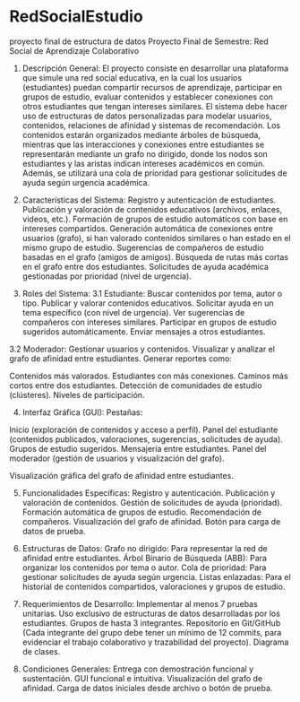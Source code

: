 # RedSocialEstudio
proyecto final de estructura de datos 
Proyecto Final de Semestre: Red Social de Aprendizaje Colaborativo
1. Descripción General:
El proyecto consiste en desarrollar una plataforma que simule una red social educativa, en la cual los usuarios (estudiantes) puedan compartir recursos de aprendizaje, participar en grupos de estudio, evaluar contenidos y establecer conexiones con otros estudiantes que tengan intereses similares. El sistema debe hacer uso de estructuras de datos personalizadas para modelar usuarios, contenidos, relaciones de afinidad y sistemas de recomendación.
Los contenidos estarán organizados mediante árboles de búsqueda, mientras que las interacciones y conexiones entre estudiantes se representarán mediante un grafo no dirigido, donde los nodos son estudiantes y las aristas indican intereses académicos en común. Además, se utilizará una cola de prioridad para gestionar solicitudes de ayuda según urgencia académica.
2. Características del Sistema:
Registro y autenticación de estudiantes.
Publicación y valoración de contenidos educativos (archivos, enlaces, videos, etc.).
Formación de grupos de estudio automáticos con base en intereses compartidos.
Generación automática de conexiones entre usuarios (grafo), si han valorado contenidos similares o han estado en el mismo grupo de estudio.
Sugerencias de compañeros de estudio basadas en el grafo (amigos de amigos).
Búsqueda de rutas más cortas en el grafo entre dos estudiantes.
Solicitudes de ayuda académica gestionadas por prioridad (nivel de urgencia).


3. Roles del Sistema:
3.1 Estudiante:
Buscar contenidos por tema, autor o tipo.
Publicar y valorar contenidos educativos.
Solicitar ayuda en un tema específico (con nivel de urgencia).
Ver sugerencias de compañeros con intereses similares.
Participar en grupos de estudio sugeridos automáticamente.
Enviar mensajes a otros estudiantes.


3.2 Moderador:
Gestionar usuarios y contenidos.
Visualizar y analizar el grafo de afinidad entre estudiantes.
Generar reportes como:


Contenidos más valorados.
Estudiantes con más conexiones.
Caminos más cortos entre dos estudiantes.
Detección de comunidades de estudio (clústeres).
Niveles de participación.


4. Interfaz Gráfica (GUI):
Pestañas:


Inicio (exploración de contenidos y acceso a perfil).
Panel del estudiante (contenidos publicados, valoraciones, sugerencias, solicitudes de ayuda).
Grupos de estudio sugeridos.
Mensajería entre estudiantes.
Panel del moderador (gestión de usuarios y visualización del grafo).


Visualización gráfica del grafo de afinidad entre estudiantes.


5. Funcionalidades Específicas:
Registro y autenticación.
Publicación y valoración de contenidos.
Gestión de solicitudes de ayuda (prioridad).
Formación automática de grupos de estudio.
Recomendación de compañeros.
Visualización del grafo de afinidad.
Botón para carga de datos de prueba.


6. Estructuras de Datos:
Grafo no dirigido: Para representar la red de afinidad entre estudiantes.
Árbol Binario de Búsqueda (ABB): Para organizar los contenidos por tema o autor.
Cola de prioridad: Para gestionar solicitudes de ayuda según urgencia.
Listas enlazadas: Para el historial de contenidos compartidos, valoraciones y grupos de estudio.


7. Requerimientos de Desarrollo:
Implementar al menos 7 pruebas unitarias.
Uso exclusivo de estructuras de datos desarrolladas por los estudiantes.
Grupos de hasta 3 integrantes.
Repositorio en Git/GitHub (Cada integrante del grupo debe tener un mínimo de 12 commits, para evidenciar el trabajo colaborativo y trazabilidad del proyecto).
Diagrama de clases. 
8. Condiciones Generales:
Entrega con demostración funcional y sustentación.
GUI funcional e intuitiva.
Visualización del grafo de afinidad.
Carga de datos iniciales desde archivo o botón de prueba.
